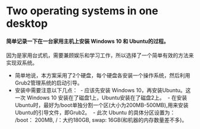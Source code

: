 # Two operating systems in one desktop
#### 简单记录一下在一台家用主机上安装 Windows 10 和 Ubuntu的过程。
因为是家用台式机，需要兼顾娱乐和学习工作，所以选择了一个简单有效的方法来实现双系统。
- 简单地说，本方案采用了2个硬盘，每个硬盘各安装一个操作系统，然后利用Grub2管理系统的启动引导。
- 安装中需要注意以下几点：
  - 应该先安装 Windows 10，再安装Ubuntu。这一次 Windows 10 安装在了磁盘1上，Ubuntu安装在了磁盘2上。
  - 在安装Ubuntu时，最好为/boot单独分割一个区(大小为200MB-500MB),用来安装Ubuntu的引导文件，即Grub2。
  - 此次 Ubuntu 的具体分区设置为： /boot： 200MB, /：大约180GB, swap: 16GB(和机器的内存数量差不多)。


